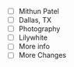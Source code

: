 - [ ] Mithun Patel
- [ ] Dallas, TX
- [ ] Photography
- [ ] Lilywhite
- [ ] More info
- [ ] More Changes